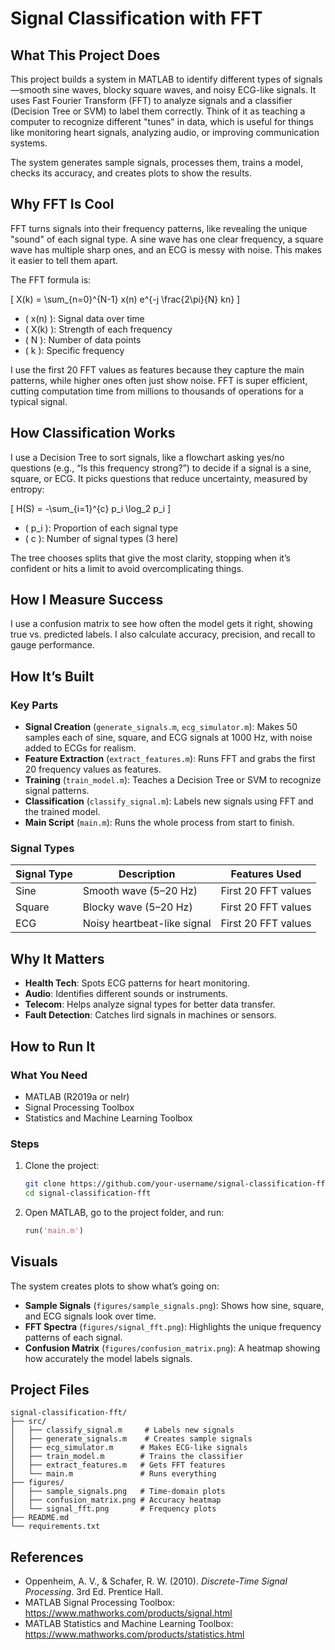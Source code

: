# Signal Classification with FFT

## What This Project Does

This project builds a system in MATLAB to identify different types of signals—smooth sine waves, blocky square waves, and noisy ECG-like signals. It uses Fast Fourier Transform (FFT) to analyze signals and a classifier (Decision Tree or SVM) to label them correctly. Think of it as teaching a computer to recognize different "tunes" in data, which is useful for things like monitoring heart signals, analyzing audio, or improving communication systems.

The system generates sample signals, processes them, trains a model, checks its accuracy, and creates plots to show the results.

## Why FFT Is Cool

FFT turns signals into their frequency patterns, like revealing the unique "sound" of each signal type. A sine wave has one clear frequency, a square wave has multiple sharp ones, and an ECG is messy with noise. This makes it easier to tell them apart.

The FFT formula is:

\[ X(k) = \sum\_{n=0}^{N-1} x(n) e^{-j \frac{2\pi}{N} kn} \]

- \( x(n) \): Signal data over time
- \( X(k) \): Strength of each frequency
- \( N \): Number of data points
- \( k \): Specific frequency

I use the first 20 FFT values as features because they capture the main patterns, while higher ones often just show noise. FFT is super efficient, cutting computation time from millions to thousands of operations for a typical signal.

## How Classification Works

I use a Decision Tree to sort signals, like a flowchart asking yes/no questions (e.g., “Is this frequency strong?”) to decide if a signal is a sine, square, or ECG. It picks questions that reduce uncertainty, measured by entropy:

\[ H(S) = -\sum\_{i=1}^{c} p_i \log_2 p_i \]

- \( p_i \): Proportion of each signal type
- \( c \): Number of signal types (3 here)

The tree chooses splits that give the most clarity, stopping when it’s confident or hits a limit to avoid overcomplicating things.

## How I Measure Success

I use a confusion matrix to see how often the model gets it right, showing true vs. predicted labels. I also calculate accuracy, precision, and recall to gauge performance.

## How It’s Built

### Key Parts

- **Signal Creation** (`generate_signals.m`, `ecg_simulator.m`): Makes 50 samples each of sine, square, and ECG signals at 1000 Hz, with noise added to ECGs for realism.
- **Feature Extraction** (`extract_features.m`): Runs FFT and grabs the first 20 frequency values as features.
- **Training** (`train_model.m`): Teaches a Decision Tree or SVM to recognize signal patterns.
- **Classification** (`classify_signal.m`): Labels new signals using FFT and the trained model.
- **Main Script** (`main.m`): Runs the whole process from start to finish.

### Signal Types

| Signal Type | Description                 | Features Used       |
| ----------- | --------------------------- | ------------------- |
| Sine        | Smooth wave (5–20 Hz)       | First 20 FFT values |
| Square      | Blocky wave (5–20 Hz)       | First 20 FFT values |
| ECG         | Noisy heartbeat-like signal | First 20 FFT values |

## Why It Matters

- **Health Tech**: Spots ECG patterns for heart monitoring.
- **Audio**: Identifies different sounds or instruments.
- **Telecom**: Helps analyze signal types for better data transfer.
- **Fault Detection**: Catches Iird signals in machines or sensors.

## How to Run It

### What You Need

- MATLAB (R2019a or neIr)
- Signal Processing Toolbox
- Statistics and Machine Learning Toolbox

### Steps

1. Clone the project:
   ```bash
   git clone https://github.com/your-username/signal-classification-fft.git
   cd signal-classification-fft
   ```
2. Open MATLAB, go to the project folder, and run:
   ```matlab
   run('main.m')
   ```

## Visuals

The system creates plots to show what’s going on:

- **Sample Signals** (`figures/sample_signals.png`): Shows how sine, square, and ECG signals look over time.
- **FFT Spectra** (`figures/signal_fft.png`): Highlights the unique frequency patterns of each signal.
- **Confusion Matrix** (`figures/confusion_matrix.png`): A heatmap showing how accurately the model labels signals.

## Project Files

```
signal-classification-fft/
├── src/
│   ├── classify_signal.m     # Labels new signals
│   ├── generate_signals.m    # Creates sample signals
│   ├── ecg_simulator.m      # Makes ECG-like signals
│   ├── train_model.m        # Trains the classifier
│   ├── extract_features.m   # Gets FFT features
│   └── main.m               # Runs everything
├── figures/
│   ├── sample_signals.png   # Time-domain plots
│   ├── confusion_matrix.png # Accuracy heatmap
│   └── signal_fft.png       # Frequency plots
├── README.md
└── requirements.txt
```

## References

- Oppenheim, A. V., & Schafer, R. W. (2010). _Discrete-Time Signal Processing_. 3rd Ed. Prentice Hall.
- MATLAB Signal Processing Toolbox: https://www.mathworks.com/products/signal.html
- MATLAB Statistics and Machine Learning Toolbox: https://www.mathworks.com/products/statistics.html
